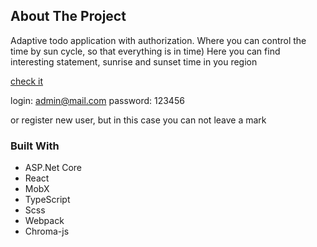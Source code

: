 <!-- ABOUT THE PROJECT -->
## About The Project

Adaptive todo application with authorization. Where you can control the time by sun cycle, so that everything is in time)
Here you can find interesting statement, sunrise and sunset time in you region

[check it](https://todotestapp.xyz)

login: admin@mail.com
password: 123456

or register new user, but in this case you can not leave a mark

### Built With

* ASP.Net Core
* React
* MobX
* TypeScript
* Scss
* Webpack
* Chroma-js


<!-- MARKDOWN LINKS & IMAGES -->
[product-screenshot]: images/todoIcon.jpg
